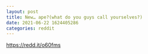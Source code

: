 ```yaml
--- 
layout: post 
title: New… ape?(what do you guys call yourselves?) 
date: 2021-06-22 1624405286 
categories: reddit 
--- 
```

https://redd.it/o60fms